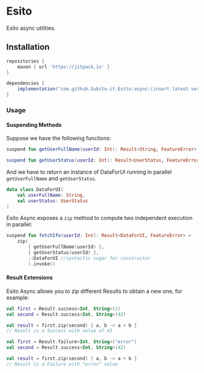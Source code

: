 # Esito

Esito async utilities.

## Installation

```groovy
repositories {
	maven { url 'https://jitpack.io' }
}

dependencies {
    implementation("com.github.Subito-it.Esito:async:(insert latest version)")
}
```

### Usage

#### Suspending Methods

Suppose we have the following functions:

```kotlin
suspend fun getUserFullName(userId: Int): Result<String, FeatureError>

suspend fun getUserStatus(userId: Int): Result<UserStatus, FeatureError>

```

And we have to return an instance of DataForUI running in parallel `getUserFullName` and `getUserStatus`.

```kotlin
data class DataForUI(
	val userFullName: String,
	val userStatus: UserStatus
)
```

Esito Async exposes a `zip` method to compute two independent execution in parallel:

```kotlin
suspend fun fetchIfo(userId: Int): Result<DataForUI, FeatureError> =
	zip(
		{ getUserFullName(userId) },
		{ getUserStatus(userId) },
		::DataForUI //syntactic sugar for constructor
		).invoke()
```

#### Result Extensions

Esito Async allows you to zip different Results to obtain a new one, for example:

```kotlin
val first = Result.success<Int, String>(1)
val second = Result.success<Int, String>(42)

val result = first.zip(second) { a, b -> a + b }
// Result is a Success with value of 43
```

```kotlin
val first = Result.failure<Int, String>("error")
val second = Result.success<Int, String>(42)

val result = first.zip(second) { a, b -> a + b }
// Result is a Failure with "error" value
```